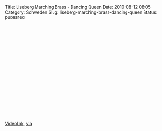 Title: Liseberg Marching Brass - Dancing Queen
Date: 2010-08-12 08:05
Category: Schweden
Slug: liseberg-marching-brass-dancing-queen
Status: published

<p>
<object width="499" height="305">
<param name="movie" value="http://www.youtube-nocookie.com/v/-CMHlD_fOyo&amp;hl=sv_SE&amp;fs=1"></param><param name="allowFullScreen" value="true"></param><param name="allowscriptaccess" value="always"></param>
<embed src="http://www.youtube-nocookie.com/v/-CMHlD_fOyo&amp;hl=sv_SE&amp;fs=1" type="application/x-shockwave-flash" allowscriptaccess="always" allowfullscreen="true" width="499" height="305">
</embed>
</object>
  
[Videolink](http://www.youtube.com/watch?v=-CMHlD_fOyo),
[via](http://www.swedesplease.net/2010/08/05/swedish-video-roundup-5/)
</p>

